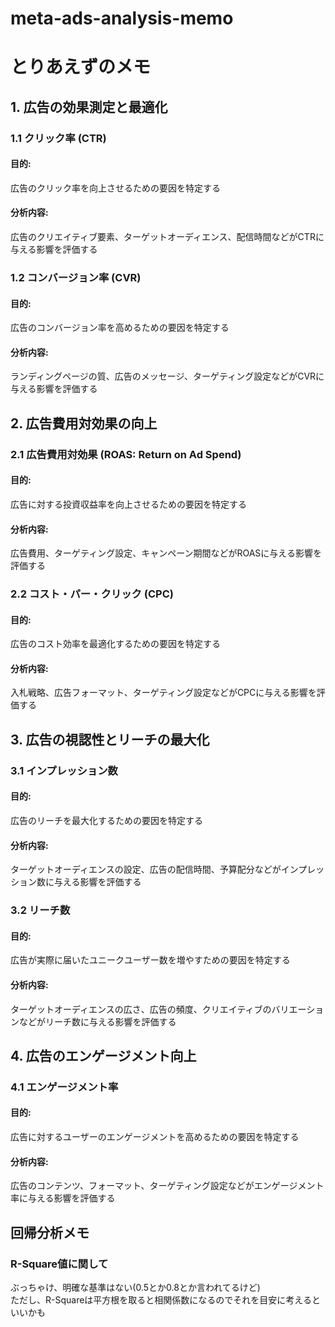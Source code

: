 # meta-ads-analysis-memo

# とりあえずのメモ
## 1. 広告の効果測定と最適化

### 1.1 クリック率 (CTR)
#### 目的:
広告のクリック率を向上させるための要因を特定する
#### 分析内容:
広告のクリエイティブ要素、ターゲットオーディエンス、配信時間などがCTRに与える影響を評価する

### 1.2 コンバージョン率 (CVR)
#### 目的:
広告のコンバージョン率を高めるための要因を特定する
#### 分析内容:
ランディングページの質、広告のメッセージ、ターゲティング設定などがCVRに与える影響を評価する

## 2. 広告費用対効果の向上

### 2.1 広告費用対効果 (ROAS: Return on Ad Spend)
#### 目的:
広告に対する投資収益率を向上させるための要因を特定する
#### 分析内容:
広告費用、ターゲティング設定、キャンペーン期間などがROASに与える影響を評価する

### 2.2 コスト・パー・クリック (CPC)
#### 目的:
広告のコスト効率を最適化するための要因を特定する
#### 分析内容:
入札戦略、広告フォーマット、ターゲティング設定などがCPCに与える影響を評価する

## 3. 広告の視認性とリーチの最大化

### 3.1 インプレッション数
#### 目的:
広告のリーチを最大化するための要因を特定する
#### 分析内容:
ターゲットオーディエンスの設定、広告の配信時間、予算配分などがインプレッション数に与える影響を評価する

### 3.2 リーチ数
#### 目的:
広告が実際に届いたユニークユーザー数を増やすための要因を特定する
#### 分析内容:
ターゲットオーディエンスの広さ、広告の頻度、クリエイティブのバリエーションなどがリーチ数に与える影響を評価する

## 4. 広告のエンゲージメント向上

### 4.1 エンゲージメント率
#### 目的:
広告に対するユーザーのエンゲージメントを高めるための要因を特定する
#### 分析内容:
広告のコンテンツ、フォーマット、ターゲティング設定などがエンゲージメント率に与える影響を評価する

## 回帰分析メモ
### R-Square値に関して
ぶっちゃけ、明確な基準はない(0.5とか0.8とか言われてるけど)<br>
ただし、R-Squareは平方根を取ると相関係数になるのでそれを目安に考えるといいかも
